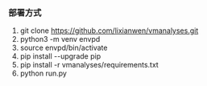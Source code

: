 ### 部署方式
1. git clone https://github.com/lixianwen/vmanalyses.git
2. python3 -m venv envpd
3. source envpd/bin/activate
4. pip install --upgrade pip
5. pip install -r vmanalyses/requirements.txt
6. python run.py
